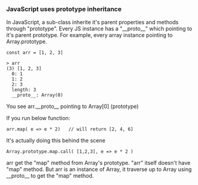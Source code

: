 ### JavaScript uses prototype inheritance

In JavaScript, a sub-class inherite it's parent properties and methods through "prototype".
Every JS instance has a "\_\_proto\_\_" which pointing to it's parent prototype. For example, every
array instance pointing to Array.prototype.

    const arr = [1, 2, 3]

    > arr
    (3) [1, 2, 3]
      0: 1
      1: 2
      2: 3
      length: 3
      __proto__: Array(0)
      
You see arr.\_\_proto\_\_ pointing to Array[0] (prototype)


If you run below function:

    arr.map( e => e * 2)   // will return [2, 4, 6]
    
It's actually doing this behind the scene

    Array.prototype.map.call( [1,2,3], e => e * 2 )
    
arr get the "map" method from Array's prototype. "arr" itself doesn't have "map" method.
But arr is an instance of Array, it traverse up to Array using \_\_proto\_\_ to get the "map" method.
    

    

